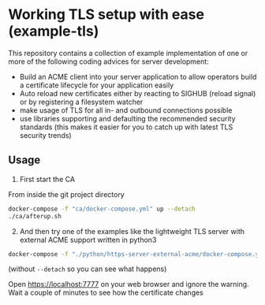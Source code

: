 # Working TLS setup with ease (example-tls)

This repository contains a collection of example implementation of one or more of the following coding advices for server development:

- Build an ACME client into your server application to allow operators build a certificate lifecycle for your application easily
- Auto reload new certificates either by reacting to SIGHUB (reload signal) or by registering a filesystem watcher
- make usage of TLS for all in- and outbound connections possible
- use libraries supporting and defaulting the recommended security standards (this makes it easier for you to catch up with latest TLS security trends)

## Usage

1. First start the CA

From inside the git project directory

```bash
docker-compose -f "ca/docker-compose.yml" up --detach
./ca/afterup.sh
```

2. And then try one of the examples like the lightweight TLS server with external ACME support written in python3

```bash
docker-compose -f "./python/https-server-external-acme/docker-compose.yml" up
```

(without `--detach` so you can see what happens)

Open <https://localhost:7777> on your web browser and ignore the warning. Wait a couple of minutes to see how the certificate changes